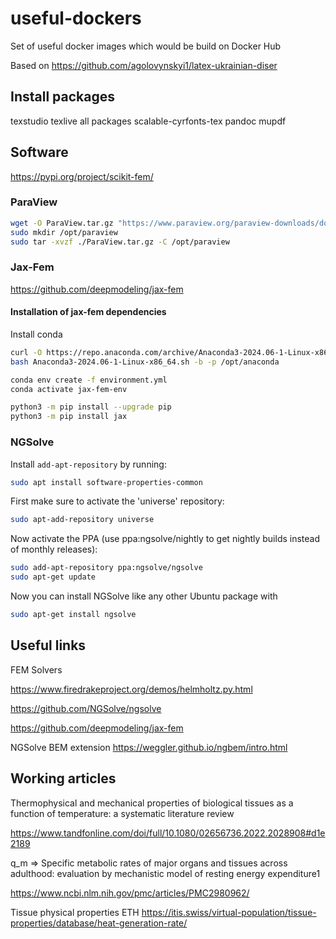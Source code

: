 # useful-dockers
Set of useful docker images which would be build on Docker Hub

Based on https://github.com/agolovynskyi1/latex-ukrainian-diser

## Install packages

texstudio
texlive all packages
scalable-cyrfonts-tex
pandoc
mupdf

## Software

https://pypi.org/project/scikit-fem/

### ParaView

```bash
wget -O ParaView.tar.gz "https://www.paraview.org/paraview-downloads/download.php?submit=Download&version=v5.13&type=binary&os=Linux&downloadFile=ParaView-5.13.0-MPI-Linux-Python3.10-x86_64.tar.gz"
sudo mkdir /opt/paraview
sudo tar -xvzf ./ParaView.tar.gz -C /opt/paraview
```

### Jax-Fem

https://github.com/deepmodeling/jax-fem


#### Installation of jax-fem dependencies

Install conda

```bash
curl -O https://repo.anaconda.com/archive/Anaconda3-2024.06-1-Linux-x86_64.sh
bash Anaconda3-2024.06-1-Linux-x86_64.sh -b -p /opt/anaconda
```

```bash
conda env create -f environment.yml
conda activate jax-fem-env
```

```bash
python3 -m pip install --upgrade pip
python3 -m pip install jax
```

### NGSolve

Install `add-apt-repository` by running:
```bash
sudo apt install software-properties-common
``` 

First make sure to activate the 'universe' repository:
```bash
sudo apt-add-repository universe
```

Now activate the PPA (use ppa:ngsolve/nightly to get nightly builds instead of monthly releases):
```bash
sudo add-apt-repository ppa:ngsolve/ngsolve
sudo apt-get update
```

Now you can install NGSolve like any other Ubuntu package with
```bash
sudo apt-get install ngsolve
```

## Useful links

FEM Solvers

https://www.firedrakeproject.org/demos/helmholtz.py.html

https://github.com/NGSolve/ngsolve

https://github.com/deepmodeling/jax-fem

NGSolve BEM extension https://weggler.github.io/ngbem/intro.html 

## Working articles

Thermophysical and mechanical properties of biological tissues as a function of temperature: a systematic literature review 

https://www.tandfonline.com/doi/full/10.1080/02656736.2022.2028908#d1e2189

q_m => Specific metabolic rates of major organs and tissues across adulthood: evaluation by mechanistic model of resting energy expenditure1

https://www.ncbi.nlm.nih.gov/pmc/articles/PMC2980962/

Tissue physical properties ETH https://itis.swiss/virtual-population/tissue-properties/database/heat-generation-rate/

